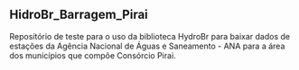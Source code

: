## HidroBr_Barragem_Pirai
 
 Reposítório de teste para o uso da biblioteca HydroBr para baixar dados de estações da Agência Nacional de Águas e Saneamento - ANA para a área dos municípios que compõe Consórcio Pirai.

